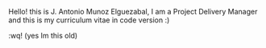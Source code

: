 Hello! this is J. Antonio Munoz Elguezabal, I am a Project Delivery Manager and this is my curriculum vitae in code version :) 


:wq!  (yes Im this old)

